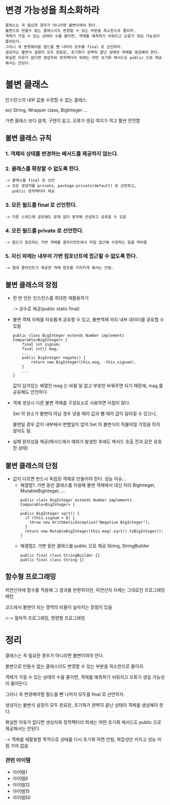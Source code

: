 # 변경 가능성을 최소화하라

```
클래스는 꼭 필요한 경우가 아니라면 불변이여야 한다.
불변으로 만들수 없는 클래스라도 변경할 수 있는 부분을 최소한으로 줄이자.
객체가 가질 수 있는 상태의 수를 줄이면, 객체를 예측하기 쉬워지고 오류가 생길 가능성이 줄어든다.
그러니 꼭 변경해야할 필드를 뺀 나머지 모두를 final 로 선언하자.
생성자는 불변식 설정이 모두 완료된, 초기화가 완벽히 끝난 상태의 객체를 생성해야 한다.
확실한 이유가 없다면 생성자와 정적팩터리 외에는 어떤 초기화 메서드도 public 으로 제공해서는 안된다.
```

# 불변 클래스

인스턴스의 내부 값을 수정할 수 없는 클래스

ex) String, Wrapper class, BigInteger ...

가변 클래스 보다 설계, 구현이 쉽고, 오류가 생길 여지가 적고 훨씬 안전함

## 불변 클래스 규칙

### 1. 객체의 상태를 변경하는 베서드를 제공하지 않는다.

### 2. 클래스를 확장할 수 없도록 한다.

    -> 클래스를 final 로 선언
    -> 모든 생성자를 private, package-private(default) 로 선언하고,
       public 정적팩터리 제공

### 3. 모든 필드를 final 로 선언한다.

    -> 다른 스레드에 공유해도 문제 없이 동작해 안심하고 공유할 수 있음

### 4. 모든 필드를 private 로 선언한다.

    -> 필드가 참조하는 가변 객체를 클라이언트에서 직접 접근해 수정하는 일을 막아줌

### 5. 자신 외에는 내부의 가변 컴포넌트에 접근할 수 없도록 한다.

    -> 절대 클라인트가 제공한 객체 참조를 가리키게 해서는 안됨.

## 불변 클래스의 장점

* 한 번 만든 인스턴스를 최대한 재활용하기

  -> 상수로 제공(public static final)

* 불변 객체 자체를 자유롭게 공유할 수 있고, 불변객체 끼리 내부 데이터를 공유할 수 있음
  ```
  public class BigInteger extends Number implements Comparable<BigInteger> {
      final int signum;
      final int[] mag;
      ...
      public BigInteger negate() {
          return new BigInteger(this.mag, -this.signum);
      }
      ...
  }
  ```
  값이 담겨있는 배열인 mag 는 바뀔 일 없고 부호만 바꿔주면 되기 때문에, mag 를 공유해도 안전하다.

* 객체 생성시 다른 불변 객체를 구성요소로 사용하면 이점이 많다.

  Set 의 원소가 불변이 아닐 경우 넣을 때의 값과 뺄 때의 값이 달라질 수 있으나,

  불변일 경우 값이 내부에서 변할일이 없어 Set 의 불변식이 허물어질 걱정을 하지 않아도 됨.

* 실패 원자성을 제공(메서드에서 예외가 발생한 후에도 메서드 호출 전과 같은 유효한 상태)

## 불변 클래스의 단점

* 값이 다르면 반드시 독립된 객체로 만들어야 한다. 성능 이슈...
    * 해결법1. 가변 동반 클래스를 이용해 불변 객체에서 대신 처리
      BigInteger, MutableBigInteger, ...
      ```
      public class BigInteger extends Number implements Comparable<BigInteger> {
      ...
      public BigInteger sqrt() {
        if (this.signum < 0) {
          throw new ArithmeticException("Negative BigInteger");
        }
        return new MutableBigInteger(this.mag).sqrt().toBigInteger();
      }
      ```
    * 해결법2. 가변 동반 클래스를 public 으로 제공
      String, StringBuilder
      ```
      public final class StringBuilder {}
      public final class String {}
      ```

## 함수형 프로그래밍

피연산자에 함수를 적용해 그 결과를 반환하지만, 피연산자 자체는 그대로인 프로그래밍 패턴

코드에서 불변이 되는 영역의 비율이 높아지는 장점이 있음

<-> 절차적 프로그래밍, 명령형 프로그래밍

# 정리

클래스는 꼭 필요한 경우가 아니라면 불변이여야 한다.

불변으로 만들수 없는 클래스라도 변경할 수 있는 부분을 최소한으로 줄이자.

객체가 가질 수 있는 상태의 수를 줄이면, 객체를 예측하기 쉬워지고 오류가 생길 가능성이 줄어든다.

그러니 꼭 변경해야할 필드를 뺀 나머지 모두를 final 로 선언하자.

생성자는 불변식 설정이 모두 완료된, 초기화가 완벽히 끝난 상태의 객체를 생성해야 한다.

확실한 이유가 없다면 생성자와 정적팩터리 외에는 어떤 초기화 메서드도 public 으로 제공해서는 안된다.

-> 객체를 재활용할 목적으로 상태를 다시 초기화 하면 안됨, 복잡성만 커지고 성능 이점 거의 없음

### 관련 아이템

* 아이템1
* 아이템6
* 아이템13
* 아이템15
* 아이템50